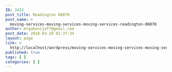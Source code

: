 ```yaml
---
ID: 3432
post_title: Readington 08870
post_name: >
  moving-services-moving-services-moving-services-readington-08870
author: mrgabonijeff@gmail.com
post_date: 2018-03-28 01:37:34
layout: page
link: >
  http://localhost/wordpress/moving-services-moving-services-moving-services-readington-08870/
published: true
tags: [ ]
categories: [ ]
---
```

